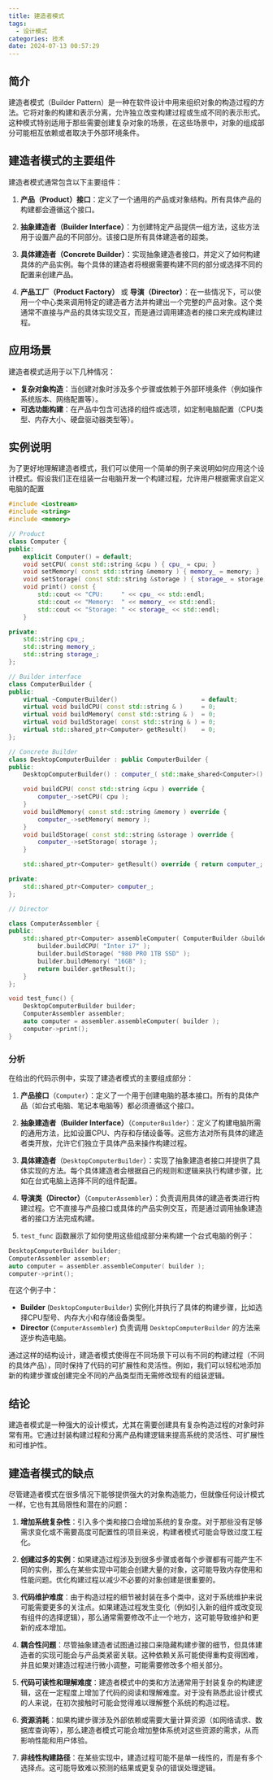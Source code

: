 ```yaml
---
title: 建造者模式
tags:
  - 设计模式
categories: 技术
date: 2024-07-13 00:57:29
---
```





## 简介

建造者模式（Builder Pattern）是一种在软件设计中用来组织对象的构造过程的方法。它将对象的构建和表示分离，允许独立改变构建过程或生成不同的表示形式。这种模式特别适用于那些需要创建复杂对象的场景，在这些场景中，对象的组成部分可能相互依赖或者取决于外部环境条件。

## 建造者模式的主要组件

建造者模式通常包含以下主要组件：

1. **产品（Product）接口**：定义了一个通用的产品或对象结构。所有具体产品的构建都会遵循这个接口。

2. **抽象建造者（Builder Interface）**：为创建特定产品提供一组方法，这些方法用于设置产品的不同部分。该接口是所有具体建造者的超类。

3. **具体建造者（Concrete Builder）**：实现抽象建造者接口，并定义了如何构建具体的产品实例。每个具体的建造者将根据需要构建不同的部分或选择不同的配置来创建产品。

4. **产品工厂（Product Factory）** 或 **导演（Director）**：在一些情况下，可以使用一个中心类来调用特定的建造者方法并构建出一个完整的产品对象。这个类通常不直接与产品的具体实现交互，而是通过调用建造者的接口来完成构建过程。

## 应用场景

建造者模式适用于以下几种情况：

- **复杂对象构造**：当创建对象时涉及多个步骤或依赖于外部环境条件（例如操作系统版本、网络配置等）。
- **可选功能构建**：在产品中包含可选择的组件或选项，如定制电脑配置（CPU类型、内存大小、硬盘驱动器类型等）。

## 实例说明

为了更好地理解建造者模式，我们可以使用一个简单的例子来说明如何应用这个设计模式。假设我们正在组装一台电脑开发一个构建过程，允许用户根据需求自定义电脑的配置

```cpp
#include <iostream>
#include <string>
#include <memory>

// Product
class Computer {
public:
    explicit Computer() = default;
    void setCPU( const std::string &cpu ) { cpu_ = cpu; }
    void setMemory( const std::string &memory ) { memory_ = memory; }
    void setStorage( const std::string &storage ) { storage_ = storage; }
    void print() const {
        std::cout << "CPU:     " << cpu_ << std::endl;
        std::cout << "Memory:  " << memory_ << std::endl;
        std::cout << "Storage: " << storage_ << std::endl;
    }

private:
    std::string cpu_;
    std::string memory_;
    std::string storage_;
};

// Builder interface
class ComputerBuilder {
public:
    virtual ~ComputerBuilder()                       = default;
    virtual void buildCPU( const std::string & )     = 0;
    virtual void buildMemory( const std::string & )  = 0;
    virtual void buildStorage( const std::string & ) = 0;
    virtual std::shared_ptr<Computer> getResult()    = 0;
};

// Concrete Builder
class DesktopComputerBuilder : public ComputerBuilder {
public:
    DesktopComputerBuilder() : computer_( std::make_shared<Computer>() ) {}

    void buildCPU( const std::string &cpu ) override {
        computer_->setCPU( cpu );
    }
    void buildMemory( const std::string &memory ) override {
        computer_->setMemory( memory );
    }
    void buildStorage( const std::string &storage ) override {
        computer_->setStorage( storage );
    }

    std::shared_ptr<Computer> getResult() override { return computer_; }

private:
    std::shared_ptr<Computer> computer_;
};

// Director

class ComputerAssembler {
public:
    std::shared_ptr<Computer> assembleComputer( ComputerBuilder &builder ) {
        builder.buildCPU( "Inter i7" );
        builder.buildStorage( "980 PRO 1TB SSD" );
        builder.buildMemory( "16GB" );
        return builder.getResult();
    }
};

void test_func() {
    DesktopComputerBuilder builder;
    ComputerAssembler assembler;
    auto computer = assembler.assembleComputer( builder );
    computer->print();
}

```

### 分析

在给出的代码示例中，实现了建造者模式的主要组成部分：

1. **产品接口**（`Computer`）：定义了一个用于创建电脑的基本接口。所有的具体产品（如台式电脑、笔记本电脑等）都必须遵循这个接口。

2. **抽象建造者（Builder Interface）**（`ComputerBuilder`）：定义了构建电脑所需的通用方法，比如设置CPU、内存和存储设备等。这些方法对所有具体的建造者类开放，允许它们独立于具体产品来操作构建过程。

3. **具体建造者**（`DesktopComputerBuilder`）：实现了抽象建造者接口并提供了具体实现的方法。每个具体建造者会根据自己的规则和逻辑来执行构建步骤，比如在台式电脑上选择不同的组件配置。

4. **导演类（Director）**（`ComputerAssembler`）：负责调用具体的建造者类进行构建过程。它不直接与产品接口或具体的产品实例交互，而是通过调用抽象建造者的接口方法完成构建。

5. `test_func` 函数展示了如何使用这些组成部分来构建一个台式电脑的例子：

```cpp
DesktopComputerBuilder builder;
ComputerAssembler assembler;
auto computer = assembler.assembleComputer( builder );
computer->print();
```

在这个例子中：

- **Builder** (`DesktopComputerBuilder`) 实例化并执行了具体的构建步骤，比如选择CPU型号、内存大小和存储设备类型。
- **Director** (`ComputerAssembler`) 负责调用 `DesktopComputerBuilder` 的方法来逐步构造电脑。

通过这样的结构设计，建造者模式使得在不同场景下可以有不同的构建过程（不同的具体产品），同时保持了代码的可扩展性和灵活性。例如，我们可以轻松地添加新的构建步骤或创建完全不同的产品类型而无需修改现有的组装逻辑。

## 结论

建造者模式是一种强大的设计模式，尤其在需要创建具有复杂构造过程的对象时非常有用。它通过封装构建过程和分离产品构建逻辑来提高系统的灵活性、可扩展性和可维护性。


## 建造者模式的缺点

尽管建造者模式在很多情况下能够提供强大的对象构造能力，但就像任何设计模式一样，它也有其局限性和潜在的问题：

1. **增加系统复杂性**：引入多个类和接口会增加系统的复杂度。对于那些没有足够需求变化或不需要高度可配置性的项目来说，构建者模式可能会导致过度工程化。

2. **创建过多的实例**：如果建造过程涉及到很多步骤或者每个步骤都有可能产生不同的实例，那么在某些实现中可能会创建大量的对象，这可能导致内存使用和性能问题。优化构建过程以减少不必要的对象创建是很重要的。

3. **代码维护难度**：由于构造过程的细节被封装在多个类中，这对于系统维护来说可能需要更多的关注点。如果建造过程发生变化（例如引入新的组件或改变现有组件的选择逻辑），那么通常需要修改不止一个地方，这可能导致维护和更新的成本增加。

4. **耦合性问题**：尽管抽象建造者试图通过接口来隐藏构建步骤的细节，但具体建造者的实现可能会与产品类紧密关联。这种依赖关系可能使得重构变得困难，并且如果对建造过程进行微小调整，可能需要修改多个相关部分。

5. **代码可读性和理解难度**：建造者模式中的类和方法通常用于封装复杂的构建逻辑，这在一定程度上增加了代码的阅读和理解难度。对于没有熟悉此设计模式的人来说，在初次接触时可能会觉得难以理解整个系统的构造过程。

6. **资源消耗**：如果构建步骤涉及外部依赖或需要大量计算资源（如网络请求、数据库查询等），那么建造者模式可能会增加整体系统对这些资源的需求，从而影响性能和用户体验。

7. **非线性构建路径**：在某些实现中，建造过程可能不是单一线性的，而是有多个选择点。这可能导致难以预测的结果或更复杂的错误处理逻辑。

